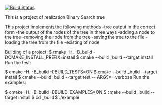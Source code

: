 [![Build Status](https://travis-ci.org/Kutyirov/BSTree.svg?branch=master)](https://travis-ci.org/Kutyirov/BSTree)

This is a project of realization Binary Search tree

This project implements the following methods
 -tree output in the correct form
 -the output of the nodes of the tree in three ways
 -adding a node to the tree
 -removing the node from the tree
 -saving the tree to the file
 -loading the tree from the file
 -existing of node
 
 Building of a project:
$ cmake -H. -B_build -DCMAKE_INSTALL_PREFIX=install
$ cmake --build _build --target install
Run the test:

$ cmake -H. -B_build -DBUILD_TESTS=ON
$ cmake --build _build --target install
$ cmake --build _build --target test -- ARGS=--verbose
Run the examples:

$ cmake -H. -B_build -DBUILD_EXAMPLES=ON
$ cmake --build _build --target install
$ cd _build
$ ./example
